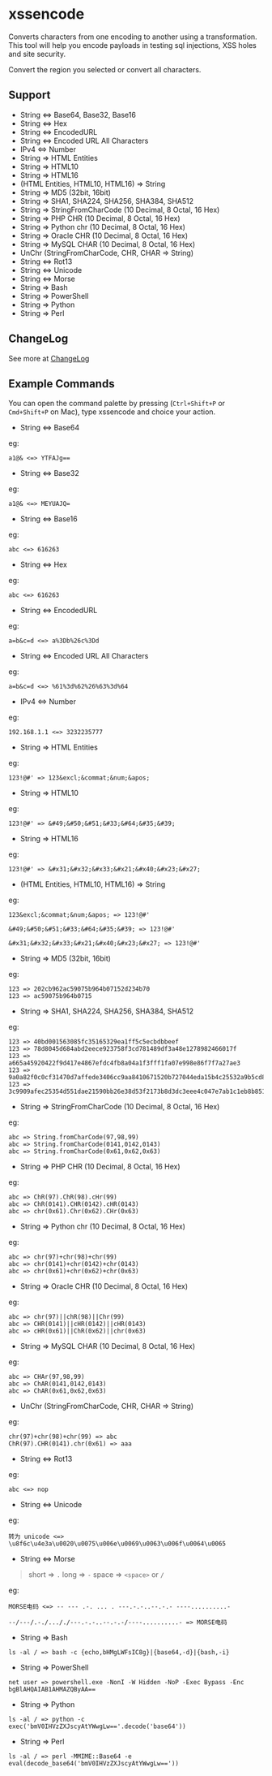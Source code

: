 # xssencode

Converts characters from one encoding to another using a transformation. This tool will help you encode payloads in testing sql injections, XSS holes and site security.

Convert the region you selected or convert all characters.

## Support

* String <=> Base64, Base32, Base16
* String <=> Hex
* String <=> EncodedURL
* String <=> Encoded URL All Characters
* IPv4 <=> Number
* String => HTML Entities
* String => HTML10
* String => HTML16
* (HTML Entities, HTML10, HTML16) => String
* String => MD5 (32bit, 16bit)
* String => SHA1, SHA224, SHA256, SHA384, SHA512
* String => StringFromCharCode (10 Decimal, 8 Octal, 16 Hex)
* String => PHP CHR (10 Decimal, 8 Octal, 16 Hex)
* String => Python chr (10 Decimal, 8 Octal, 16 Hex)
* String => Oracle CHR (10 Decimal, 8 Octal, 16 Hex)
* String => MySQL CHAR (10 Decimal, 8 Octal, 16 Hex)
* UnChr (StringFromCharCode, CHR, CHAR => String)
* String <=> Rot13
* String <=> Unicode
* String <=> Morse
* String => Bash
* String => PowerShell
* String => Python
* String => Perl


## ChangeLog

See more at [ChangeLog](./CHANGELOG.md)

## Example Commands

You can open the command palette by pressing (`Ctrl+Shift+P` or `Cmd+Shift+P` on Mac), type xssencode and choice your action.

* String <=> Base64

eg:

```
a1@& <=> YTFAJg==
```

* String <=> Base32

eg:

```
a1@& <=> MEYUAJQ=
```

* String <=> Base16

eg:

```
abc <=> 616263
```

* String <=> Hex

eg:

```
abc <=> 616263
```

* String <=> EncodedURL

eg:

```
a=b&c=d <=> a%3Db%26c%3Dd
```

* String <=> Encoded URL All Characters

eg:

```
a=b&c=d <=> %61%3d%62%26%63%3d%64
```

* IPv4 <=> Number

eg:

```
192.168.1.1 <=> 3232235777
```

* String => HTML Entities

eg:

```
123!@#' => 123&excl;&commat;&num;&apos;
```

* String => HTML10

eg:

```
123!@#' => &#49;&#50;&#51;&#33;&#64;&#35;&#39;
```

* String => HTML16

eg:

```
123!@#' => &#x31;&#x32;&#x33;&#x21;&#x40;&#x23;&#x27;
```

* (HTML Entities, HTML10, HTML16) => String

eg:

```
123&excl;&commat;&num;&apos; => 123!@#'

&#49;&#50;&#51;&#33;&#64;&#35;&#39; => 123!@#'

&#x31;&#x32;&#x33;&#x21;&#x40;&#x23;&#x27; => 123!@#'
```

* String => MD5 (32bit, 16bit)

eg:

```
123 => 202cb962ac59075b964b07152d234b70
123 => ac59075b964b0715
```

* String => SHA1, SHA224, SHA256, SHA384, SHA512

eg:

```
123 => 40bd001563085fc35165329ea1ff5c5ecbdbbeef
123 => 78d8045d684abd2eece923758f3cd781489df3a48e1278982466017f
123 => a665a45920422f9d417e4867efdc4fb8a04a1f3fff1fa07e998e86f7f7a27ae3
123 => 9a0a82f0c0cf31470d7affede3406cc9aa8410671520b727044eda15b4c25532a9b5cd8aaf9cec4919d76255b6bfb00f
123 => 3c9909afec25354d551dae21590bb26e38d53f2173b8d3dc3eee4c047e7ab1c1eb8b85103e3be7ba613b31bb5c9c36214dc9f14a42fd7a2fdb84856bca5c44c2
```

* String => StringFromCharCode (10 Decimal, 8 Octal, 16 Hex)

eg:

```
abc => String.fromCharCode(97,98,99)
abc => String.fromCharCode(0141,0142,0143)
abc => String.fromCharCode(0x61,0x62,0x63)
```

* String => PHP CHR (10 Decimal, 8 Octal, 16 Hex)

eg:

```
abc => ChR(97).ChR(98).cHr(99)
abc => ChR(0141).CHR(0142).cHR(0143)
abc => chr(0x61).Chr(0x62).CHr(0x63)
```

* String => Python chr (10 Decimal, 8 Octal, 16 Hex)

eg:

```
abc => chr(97)+chr(98)+chr(99)
abc => chr(0141)+chr(0142)+chr(0143)
abc => chr(0x61)+chr(0x62)+chr(0x63)
```

* String => Oracle CHR (10 Decimal, 8 Octal, 16 Hex)

eg:

```
abc => chr(97)||chR(98)||Chr(99)
abc => CHR(0141)||cHR(0142)||cHR(0143)
abc => cHR(0x61)||ChR(0x62)||chr(0x63)
```

* String => MySQL CHAR (10 Decimal, 8 Octal, 16 Hex)

eg:

```
abc => CHAr(97,98,99)
abc => ChAR(0141,0142,0143)
abc => ChAR(0x61,0x62,0x63)
```

* UnChr (StringFromCharCode, CHR, CHAR => String)

eg:

```
chr(97)+chr(98)+chr(99) => abc
ChR(97).CHR(0141).chr(0x61) => aaa
```

* String <=> Rot13

eg:

```
abc <=> nop
```

* String <=> Unicode

eg:

```
转为 unicode <=> \u8f6c\u4e3a\u0020\u0075\u006e\u0069\u0063\u006f\u0064\u0065
```

* String <=> Morse

> short => `.`
> long => `-`
> space => `<space>` or `/`

eg:

```
MORSE电码 <=> -- --- .-. ... . ---.-.-..--.-.- ----..........-

--/---/.-./..././---.-.-..--.-.-/----..........- => MORSE电码
```

* String => Bash

```
ls -al / => bash -c {echo,bHMgLWFsIC8g}|{base64,-d}|{bash,-i}
```

* String => PowerShell

```
net user => powershell.exe -NonI -W Hidden -NoP -Exec Bypass -Enc bgBlAHQAIAB1AHMAZQByAA==
```

* String => Python

```
ls -al / => python -c exec('bmV0IHVzZXJscyAtYWwgLw=='.decode('base64'))
```

* String => Perl

```
ls -al / => perl -MMIME::Base64 -e eval(decode_base64('bmV0IHVzZXJscyAtYWwgLw=='))
```
